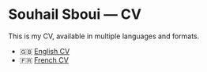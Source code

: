 # Souhail Sboui — CV

This is my CV, available in multiple languages and formats.

- 🇬🇧 [English CV](README.md)
- 🇫🇷 [French CV](README.fr.md)
